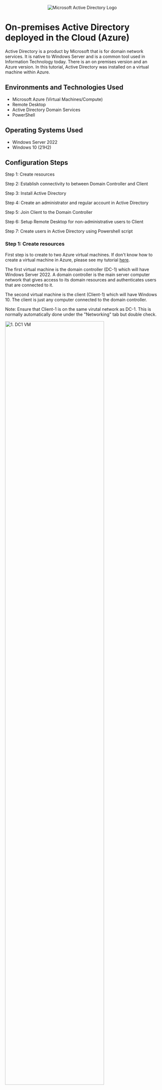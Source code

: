 <p align="center">
<img src="https://i.imgur.com/pU5A58S.png" alt="Microsoft Active Directory Logo"/>
</p>

<h1>On-premises Active Directory deployed in the Cloud (Azure)</h1>
Active Directory is a product by Microsoft that is for domain network services. It is native to Windows Server and is a common tool used in Information Technology today. There is an on premises version and an Azure version. In this tutorial, Active Directory was installed on a virtual machine within Azure.  <br />

<h2>Environments and Technologies Used</h2>

- Microsoft Azure (Virtual Machines/Compute)
- Remote Desktop
- Active Directory Domain Services
- PowerShell

<h2>Operating Systems Used </h2>

- Windows Server 2022
- Windows 10 (21H2)

<h2>Configuration Steps</h2>

Step 1: Create resources

Step 2: Establish connectivity to between Domain Controller and Client

Step 3: Install Active Directory

Step 4: Create an administrator and regular account in Active Directory

Step 5: Join Client to the Domain Controller 

Step 6: Setup Remote Desktop for non-administrative users to Client

Step 7: Create users in Active Directory using Powershell script

<h3>Step 1: Create resources</h3>

First step is to create to two Azure virtual machines. If don't know how to create a virtual machine in Azure, please see my tutorial [here](https://github.com/klcarpio/Create-an-Azure-Account-and-Deploy-a-Virtual-Machine).

The first virtual machine is the domain controller (DC-1) which will have Windows Server 2022. A domain controller is the main server computer network that gives access to its domain resources and authenticates users that are connected to it. 

The second virtual machine is the client (Client-1) which will have Windows 10. The client is just any computer connected to the domain controller. 

Note: Ensure that Client-1 is on the same virutal network as DC-1. This is normally automatically done under the "Networking" tab but double check. 

<p>
<img src="https://i.imgur.com/XbuO2GD.png" height="80%" width="80%" alt="1. DC1 VM"/>
</p>

<p>
<img src="https://i.imgur.com/epKINcm.png" height="80%" width="80%" alt="2. DC1 VM"/>
</p>

Next is to ensure DC-1's private IP address is changed from dynamic to static. DC-1's private IP address needs to be static so it does not change during the course of this exercise. 

To do this, go to DC-1's "Networking" section and click on the virtual Network Interface Card (NIC).

<p>
<img src="https://i.imgur.com/EuDoPB6.png" height="80%" width="80%" alt="3. DC1 NIC"/>
</p>

From there, click on IP configurations. 

<p>
<img src="https://i.imgur.com/LMRzrup.png" height="80%" width="80%" alt="4. DC1 IP Config"/>
</p>

Click on the private IP address (10.0.0.4). 

<p>
<img src="https://i.imgur.com/UMIfZlx.png" height="80%" width="80%" alt="5. DC1 private IP"/>
</p>

Click the "Assignment" button to switch it from dynamic to static. 

<p>
<img src="https://i.imgur.com/awI6Rpz.png" height="80%" width="80%" alt="6. Change dynamic to static"/>
</p>

<h3>Step 2: Establish connectivity to between Domain Controller and Client</h3>
Second step is establish connectivity between Client-1 and DC-1. Use Microsoft Remote Desktop to connect to both virtual machines. 
<br>
Open Client-1 and open the Command line. Type in the command "ping -t" + the private IP address of DC-1. In this case, it is 10.0.0.4. The "ping -t" command will continously ping DC-1. 

<p>
<img src="https://i.imgur.com/hhelYIM.png" height="80%" width="80%" alt="7. Ping DC1 from Client1"/>
</p>

Due to the firewall blocking incoming Internet Control Message Protocol (ICMP) traffic, the request is timing out. To fix this, login into DC-1 and open the application Windows Defender Firewall with Advanced Security from the Start menu. 

<p>
<img src="https://i.imgur.com/axnzdcP.png" height="80%" width="80%" alt="8. DC1 Firewall 1"/>
</p>

<p>
<img src="https://i.imgur.com/gqQwYO8.png" height="80%" width="80%" alt="9. DC1 Firewall 2"/>
</p>

From here, sort the list by protocol so it is easier to see. Scroll down to ICMPv4 and enable these two inbound rules. 

<p>
<img src="https://i.imgur.com/biR5Bf1.png" height="80%" width="80%" alt="10. ICMP enabled"/>
</p>

Switch back to Client-1 and the Command line will start to ping DC-1 successfully. 

<p>
<img src="https://i.imgur.com/IeA89LA.png" height="80%" width="80%" alt="11. DC-1 Client1 connectivity"/>
</p>

<h3>Step 3: Install Active Directory</h3>

Third step is to install Active Directory Domain Services. Go back into DC-1 Open the Server Manager in DC-1. This should normally open whenever DC-1 is logged into for the first. It can also be found in the Start menu.

<p>
<img src="https://i.imgur.com/hJxsS51.png" height="80%" width="80%" alt="12"/>
</p>

In Server Manager, click "Add roles and features." Follow the prompts. At "Server Roles", check "Active Directory Domain Services." Then click "Add Features."

<p>
<img src="https://i.imgur.com/oF9MYOM.png" height="80%" width="80%" alt="14"/>
</p>

<p>
<img src="https://i.imgur.com/QYvvnoF.png" height="80%" width="80%" alt="15"/>
</p>


Continue to follow all the installation prompts until it is done. 

<p>
<img src="https://i.imgur.com/0LSc0Wi.png" height="80%" width="80%" alt="16"/>
</p>

Once the installation is done, back at the Server Manager Dashboard, click the flag with the yellow hazard sign underneath. Then click "Promote this server to a domain controller."

<p>
<img src="https://i.imgur.com/a9q1YeQ.png" height="80%" width="80%" alt="17"/>
</p>

<p>
<img src="https://i.imgur.com/lPegL0Q.png" height="80%" width="80%" alt="18"/>
</p>

Click "Add a new forest" and type in the root domain. In this example, it was mydomain.com.

<p>
<img src="https://i.imgur.com/0T7J6hZ.png" height="80%" width="80%" alt="19"/>
</p>

Follow all the prompts to finish the installation. DC-1 will restart to add all the updates. It may take some time to update and log back in. 

<p>
<img src="https://i.imgur.com/0qO8sIv.png" height="80%" width="80%" alt="20"/>
</p>

<p>
<img src="https://i.imgur.com/DYXJjRX.png" height="80%" width="80%" alt="21"/>
</p>

<h3>Step 4: Create an administrator and regular account in Active Directory</h3>
Fourth step is to create an administrator account and a regular account in Active Directory. 

Once DC-1 has restarted, open up Server Manager, click "Tools" in the upper right corner, and select "Active Directory Users and Computers."

<p>
<img src="https://i.imgur.com/8Byqn45.png" height="80%" width="80%" alt="22"/>
</p>

In Active Directory Users and Computers, right click the domain (mydomain.com), go to "New" and "Organizational Unit." Create two organizational units for administrators (_ ADMINS) and employees (_ EMPLOYEES). Once done, right click mydomain.com and click referesh to sort the new organizational units to the top. 

<p>
<img src="https://i.imgur.com/RtW3ahG.png" height="80%" width="80%" alt="23"/>
</p>

<p>
<img src="https://i.imgur.com/HhrKred.png" height="80%" width="80%" alt="24"/>
</p>

<p>
<img src="https://i.imgur.com/MiJ08vZ.png" height="80%" width="80%" alt="25"/>
</p>

<p>
<img src="https://i.imgur.com/CiknW69.png" height="80%" width="80%" alt="26"/>
</p>

Click on the _ ADMINS organizational unit and right click into the right window pane. Go to "New" and click "User." Fill in the boxes to create a new user. In this example, "Jane Doe" was used and the login name is "jane_admin."

<p>
<img src="https://i.imgur.com/7OonWQN.png" height="80%" width="80%" alt="27"/>
</p>

<p>
<img src="https://i.imgur.com/UeEhhOd.png" height="80%" width="80%" alt="28"/>
</p>

<p>
<img src="https://i.imgur.com/cpGgmF1.png" height="80%" width="80%" alt="29"/>
</p>

Once the account has been created, right click it and go to "Properties." From there, click the "Member Of" tab, click the "Add..." button, type in domain and click the "Check Names" button. From there, click "Domain Admins" and press "OK" and "Apply" to exit out. 

<p>
<img src="https://i.imgur.com/haUxS8o.png" height="80%" width="80%" alt="30"/>
</p>

<p>
<img src="https://i.imgur.com/Bh813Yi.png" height="80%" width="80%" alt="31"/>
</p>

Log out of DC-1 as "labuser" and log back in as the administrator account that was created (jane_admin). 

<p>
<img src="https://i.imgur.com/RgmSMJB.png" height="80%" width="80%" alt="32"/>
</p>

<p>
<img src="https://i.imgur.com/33X3zMJ.png" height="80%" width="80%" alt="33"/>
</p>

<h3>Step 5: Join Client to the Domain Controller </h3>
Fifth step is to join Client-1 to DC-1. 

<br>

To do this, go back to the Azure Portal. Go to the Client-1 virtual machine and click on the "Networking" section in underneath "Settings" on the left hand side. 

<p>
<img src="https://i.imgur.com/jwMFN40.png" height="80%" width="80%" alt="34"/>
</p>

From there, click on "DNS Servers." Then click, "Custom." Type in DC-1's private IP address (10.0.0.4). 

<p>
<img src="https://i.imgur.com/2dPPj3C.png" height="80%" width="80%" alt="35"/>
</p>

<p>
<img src="https://i.imgur.com/1xed7dc.png" height="80%" width="80%" alt="36"/>
</p>

Restart Client-1 and log back in. Once logged in, right click the Start menu and click on "System."

<p>
<img src="https://i.imgur.com/xkU5A1U.png" height="80%" width="80%" alt="37"/>
</p>

On the right hand side, click "Rename this PC (advanced)." Then click the "Change..." button and type in the domain name (mydomain.com). 

<p>
<img src="https://i.imgur.com/Icy1PH1.png" height="80%" width="80%" alt="38"/>
</p>

Open up the Command line and type the command "ipconfig /displaydns." This will show all the Fully Qualified Domain Names associated to Client-1. It will show that the DNS Servers are associated to DC-1's private IP address. 

<p>
<img src="https://i.imgur.com/ozaaPMB.png" height="80%" width="80%" alt="39"/>
</p>

<h3>Step 6: Setup Remote Desktop for non-administrative users to Client</h3>
Sixth step is to setup Remote Desktop for non-administrative users to Client-1. To do this, log into Client-1. This time, log in using the domain name and the admin account (mydomain.com\jane_admin).

<p>
<img src="https://i.imgur.com/33LPGMy.png" height="80%" width="80%" alt="40"/>
</p>

Once logged in, right click the Start menu and click "System." Then click "Remote desktop" on the right side. From there, click "Add..." and type in "Domain Users." Click "Check Names" and click "OK" to exit out. 

<p>
<img src="https://i.imgur.com/f2nqqY3.png" height="80%" width="80%" alt="41"/>
</p>

<p>
<img src="https://i.imgur.com/GNZgZQw.png" height="80%" width="80%" alt="42"/>
</p>

<p>
<img src="https://i.imgur.com/250dtjg.png" height="80%" width="80%" alt="43"/>
</p>

<h3>Step 7: Create users in Active Directory using Powershell script</h3>
Seventh and final step is to use Powershell to create users. A script was created by Josh Madakor that creates 10,000 users with the password "Password1."

<p></p>

The script can be found [here](https://github.com/joshmadakor1/AD_PS/blob/master/1_CREATE_USERS.ps1).

Go back into DC-1 and open Windows Powershell from the start menu. Right click it and "Run as administrator."

<p>
<img src="https://i.imgur.com/GM8VLuY.png" height="80%" width="80%" alt="44"/>
</p>

<p>
<img src="https://i.imgur.com/oLTbGLc.png" height="80%" width="80%" alt="45"/>
</p>

Copy and paste the script into a new Powershell console. I modified the script to only create 10 users so it is easier to manage and play around with. 

<p>
<img src="https://i.imgur.com/2Yot0nU.png" height="80%" width="80%" alt="46"/>
</p>

Once the users have been created, go back to Active Directory Users and Computers. All the users that were created were placed into the _ EMPLOYEES organizational unit. Choose one user (fihapi.nile) and log into Client-1 with the user. Remember the password is Password1. 

<p>
<img src="https://i.imgur.com/QzRho2A.png" height="80%" width="80%" alt="47"/>
</p>

<p>
<img src="https://i.imgur.com/DgfxJtj.png" height="80%" width="80%" alt="48"/>
</p>

<h3>Bonus Step: How to unlock users' accounts and reset passwords</h3>
In order to unlock a user's account, right click the user account and click "Properties." 
Click on "Unlock Account." You can also right click the user account and "Reset Password..."

<p>
<img src="https://i.imgur.com/HTcYBBU.png" height="80%" width="80%" alt="49"/>
</p>

<p>
<img src="https://i.imgur.com/lNfDusu.png" height="80%" width="80%" alt="50"/>
</p>

<p>
<img src="https://i.imgur.com/HrMlyi7.png" height="80%" width="80%" alt="51"/>
</p>

Thank you for checking out my Active Directory tutorial! I hope you were able to learn and build some intuition on how to use Active Directory. I would suggest doing this exercise several times in order to build the knowledge and skills in Active Directory. Especially if you are trying to shoot for an IT job, where Active Directory is used heavily. 

<p></p>

Don't forget to clean up your Azure resource groups as you can incur charges!
